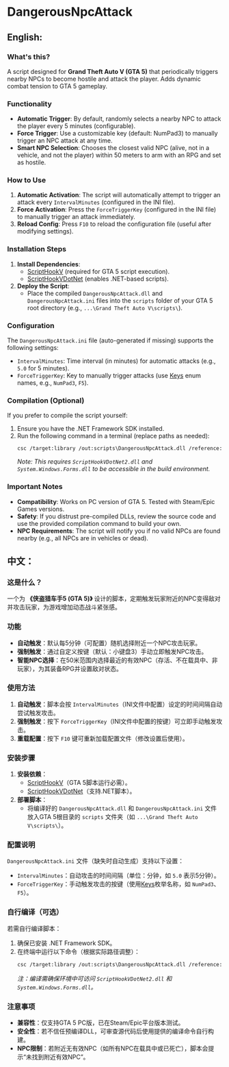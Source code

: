 
# DangerousNpcAttack  


## English:  
### What's this?  
A script designed for **Grand Theft Auto V (GTA 5)** that periodically triggers nearby NPCs to become hostile and attack the player. Adds dynamic combat tension to GTA 5 gameplay.  


### Functionality  
- **Automatic Trigger**: By default, randomly selects a nearby NPC to attack the player every 5 minutes (configurable).  
- **Force Trigger**: Use a customizable key (default: NumPad3) to manually trigger an NPC attack at any time.  
- **Smart NPC Selection**: Chooses the closest valid NPC (alive, not in a vehicle, and not the player) within 50 meters to arm with an RPG and set as hostile.  


### How to Use  
1. **Automatic Activation**: The script will automatically attempt to trigger an attack every `IntervalMinutes` (configured in the INI file).  
2. **Force Activation**: Press the `ForceTriggerKey` (configured in the INI file) to manually trigger an attack immediately.  
3. **Reload Config**: Press `F10` to reload the configuration file (useful after modifying settings).  


### Installation Steps  
1. **Install Dependencies**:  
   - [ScriptHookV](https://www.dev-c.com/gtav/scripthookv/) (required for GTA 5 script execution).  
   - [ScriptHookVDotNet](https://github.com/crosire/scripthookvdotnet) (enables .NET-based scripts).  
2. **Deploy the Script**:  
   - Place the compiled `DangerousNpcAttack.dll` and `DangerousNpcAttack.ini` files into the `scripts` folder of your GTA 5 root directory (e.g., `...\Grand Theft Auto V\scripts\`).  


### Configuration  
The `DangerousNpcAttack.ini` file (auto-generated if missing) supports the following settings:  
- `IntervalMinutes`: Time interval (in minutes) for automatic attacks (e.g., `5.0` for 5 minutes).  
- `ForceTriggerKey`: Key to manually trigger attacks (use [Keys](https://learn.microsoft.com/en-us/dotnet/api/system.windows.forms.keys) enum names, e.g., `NumPad3`, `F5`).  


### Compilation (Optional)  
If you prefer to compile the script yourself:  
1. Ensure you have the .NET Framework SDK installed.  
2. Run the following command in a terminal (replace paths as needed):  
   ```bash
   csc /target:library /out:scripts\DangerousNpcAttack.dll /reference:ScriptHookVDotNet2.dll /reference:System.Windows.Forms.dll DangerousNpcAttack.cs
   ```  
   *Note: This requires `ScriptHookVDotNet2.dll` and `System.Windows.Forms.dll` to be accessible in the build environment.*  


### Important Notes  
- **Compatibility**: Works on PC version of GTA 5. Tested with Steam/Epic Games versions.  
- **Safety**: If you distrust pre-compiled DLLs, review the source code and use the provided compilation command to build your own.  
- **NPC Requirements**: The script will notify you if no valid NPCs are found nearby (e.g., all NPCs are in vehicles or dead).  


## 中文：  
### 这是什么？  
一个为 **《侠盗猎车手5 (GTA 5)》** 设计的脚本，定期触发玩家附近的NPC变得敌对并攻击玩家，为游戏增加动态战斗紧张感。  


### 功能  
- **自动触发**：默认每5分钟（可配置）随机选择附近一个NPC攻击玩家。  
- **强制触发**：通过自定义按键（默认：小键盘3）手动立即触发NPC攻击。  
- **智能NPC选择**：在50米范围内选择最近的有效NPC（存活、不在载具中、非玩家），为其装备RPG并设置敌对状态。  


### 使用方法  
1. **自动触发**：脚本会按 `IntervalMinutes`（INI文件中配置）设定的时间间隔自动尝试触发攻击。  
2. **强制触发**：按下 `ForceTriggerKey`（INI文件中配置的按键）可立即手动触发攻击。  
3. **重载配置**：按下 `F10` 键可重新加载配置文件（修改设置后使用）。  


### 安装步骤  
1. **安装依赖**：  
   - [ScriptHookV](https://www.dev-c.com/gtav/scripthookv/)（GTA 5脚本运行必需）。  
   - [ScriptHookVDotNet](https://github.com/crosire/scripthookvdotnet)（支持.NET脚本）。  
2. **部署脚本**：  
   - 将编译好的 `DangerousNpcAttack.dll` 和 `DangerousNpcAttack.ini` 文件放入GTA 5根目录的 `scripts` 文件夹（如 `...\Grand Theft Auto V\scripts\`）。  


### 配置说明  
`DangerousNpcAttack.ini` 文件（缺失时自动生成）支持以下设置：  
- `IntervalMinutes`：自动攻击的时间间隔（单位：分钟，如 `5.0` 表示5分钟）。  
- `ForceTriggerKey`：手动触发攻击的按键（使用[Keys](https://learn.microsoft.com/zh-cn/dotnet/api/system.windows.forms.keys)枚举名称，如 `NumPad3`、`F5`）。  


### 自行编译（可选）  
若需自行编译脚本：  
1. 确保已安装 .NET Framework SDK。  
2. 在终端中运行以下命令（根据实际路径调整）：  
   ```bash
   csc /target:library /out:scripts\DangerousNpcAttack.dll /reference:ScriptHookVDotNet2.dll /reference:System.Windows.Forms.dll DangerousNpcAttack.cs
   ```  
   *注：编译需确保环境中可访问 `ScriptHookVDotNet2.dll` 和 `System.Windows.Forms.dll`。*  


### 注意事项  
- **兼容性**：仅支持GTA 5 PC版，已在Steam/Epic平台版本测试。  
- **安全性**：若不信任预编译DLL，可审查源代码后使用提供的编译命令自行构建。  
- **NPC限制**：若附近无有效NPC（如所有NPC在载具中或已死亡），脚本会提示“未找到附近有效NPC”。
